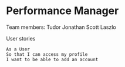 # Performance Manager

Team members:
Tudor
Jonathan
Scott
Laszlo

User stories

```
As a User
So that I can access my profile
I want to be able to add an account
```
